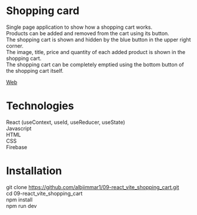 # Shopping card

Single page application to show how a shopping cart works.<br>
Products can be added and removed from the cart using its button.<br>
The shopping cart is shown and hidden by the blue button in the upper right corner.<br>
The image, title, price and quantity of each added product is shown in the shopping cart.<br>
The shopping cart can be completely emptied using the bottom button of the shopping cart itself.<br>

[Web](https://react-vite-shopping-cart.web.app)

# Technologies

React (useContext, useId, useReducer, useState)<br>
Javascript<br>
HTML<br>
CSS<br>
Firebase<br>

# Installation

git clone https://github.com/albjimmar1/09-react_vite_shopping_cart.git<br>
cd 09-react_vite_shopping_cart<br>
npm install<br>
npm run dev<br>
